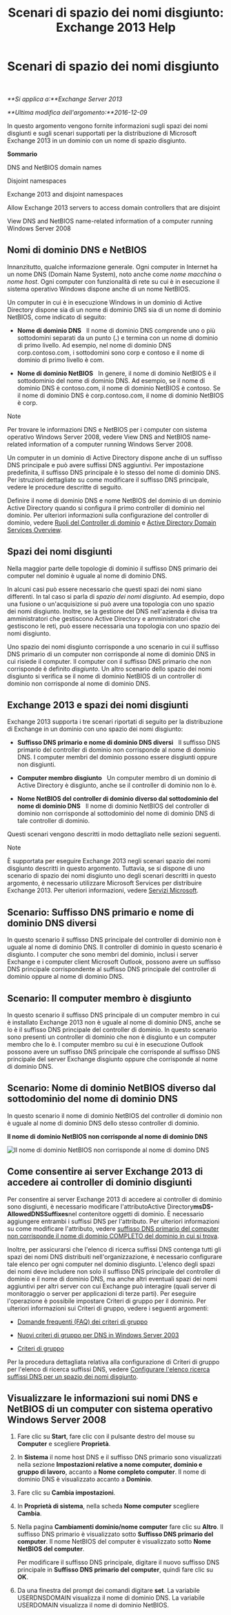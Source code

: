 ﻿---
title: 'Scenari di spazio dei nomi disgiunto: Exchange 2013 Help'
TOCTitle: Scenari di spazio dei nomi disgiunto
ms:assetid: 90101d49-6f45-44be-8a93-eeb2c8283e3b
ms:mtpsurl: https://technet.microsoft.com/it-it/library/Bb676377(v=EXCHG.150)
ms:contentKeyID: 50481171
ms.date: 05/22/2018
mtps_version: v=EXCHG.150
ms.translationtype: MT
---

# Scenari di spazio dei nomi disgiunto

 

_**Si applica a:**Exchange Server 2013_

_**Ultima modifica dell'argomento:**2016-12-09_

In questo argomento vengono fornite informazioni sugli spazi dei nomi disgiunti e sugli scenari supportati per la distribuzione di Microsoft Exchange 2013 in un dominio con un nome di spazio disgiunto.

**Sommario**

DNS and NetBIOS domain names

Disjoint namespaces

Exchange 2013 and disjoint namespaces

Allow Exchange 2013 servers to access domain controllers that are disjoint

View DNS and NetBIOS name-related information of a computer running Windows Server 2008

## Nomi di dominio DNS e NetBIOS

Innanzitutto, qualche informazione generale. Ogni computer in Internet ha un nome DNS (Domain Name System), noto anche come *nome macchina* o *nome host*. Ogni computer con funzionalità di rete su cui è in esecuzione il sistema operativo Windows dispone anche di un nome NetBIOS.

Un computer in cui è in esecuzione Windows in un dominio di Active Directory dispone sia di un nome di dominio DNS sia di un nome di dominio NetBIOS, come indicato di seguito:

  - **Nome di dominio DNS**   Il nome di dominio DNS comprende uno o più sottodomini separati da un punto (**.**) e termina con un nome di dominio di primo livello. Ad esempio, nel nome di dominio DNS corp.contoso.com, i sottodomini sono corp e contoso e il nome di dominio di primo livello è com.

  - **Nome di dominio NetBIOS**   In genere, il nome di dominio NetBIOS è il sottodominio del nome di dominio DNS. Ad esempio, se il nome di dominio DNS è contoso.com, il nome di dominio NetBIOS è contoso. Se il nome di dominio DNS è corp.contoso.com, il nome di dominio NetBIOS è corp.


> [!NOTE]
> Per trovare le informazioni DNS e NetBIOS per i computer con sistema operativo Windows Server 2008, vedere View DNS and NetBIOS name-related information of a computer running Windows Server 2008.



Un computer in un dominio di Active Directory dispone anche di un suffisso DNS principale e può avere suffissi DNS aggiuntivi. Per impostazione predefinita, il suffisso DNS principale è lo stesso del nome di dominio DNS. Per istruzioni dettagliate su come modificare il suffisso DNS principale, vedere le procedure descritte di seguito.

Definire il nome di dominio DNS e nome NetBIOS del dominio di un dominio Active Directory quando si configura il primo controller di dominio nel dominio. Per ulteriori informazioni sulla configurazione del controller di dominio, vedere [Ruoli del Controller di dominio](https://go.microsoft.com/fwlink/p/?linkid=268367) e [Active Directory Domain Services Overview](https://go.microsoft.com/fwlink/p/?linkid=268366).

## Spazi dei nomi disgiunti

Nella maggior parte delle topologie di dominio il suffisso DNS primario dei computer nel dominio è uguale al nome di dominio DNS.

In alcuni casi può essere necessario che questi spazi dei nomi siano differenti. In tal caso si parla di *spazio dei nomi disgiunto*. Ad esempio, dopo una fusione o un'acquisizione si può avere una topologia con uno spazio dei nomi disgiunto. Inoltre, se la gestione del DNS nell'azienda è divisa tra amministratori che gestiscono Active Directory e amministratori che gestiscono le reti, può essere necessaria una topologia con uno spazio dei nomi disgiunto.

Uno spazio dei nomi disgiunto corrisponde a uno scenario in cui il suffisso DNS primario di un computer non corrisponde al nome di dominio DNS in cui risiede il computer. Il computer con il suffisso DNS primario che non corrisponde è definito *disgiunto*. Un altro scenario dello spazio dei nomi disgiunto si verifica se il nome di dominio NetBIOS di un controller di dominio non corrisponde al nome di dominio DNS.

## Exchange 2013 e spazi dei nomi disgiunti

Exchange 2013 supporta i tre scenari riportati di seguito per la distribuzione di Exchange in un dominio con uno spazio dei nomi disgiunto:

  - **Suffisso DNS primario e nome di dominio DNS diversi**   Il suffisso DNS primario del controller di dominio non corrisponde al nome di dominio DNS. I computer membri del dominio possono essere disgiunti oppure non disgiunti.

  - **Computer membro disgiunto**   Un computer membro di un dominio di Active Directory è disgiunto, anche se il controller di dominio non lo è.

  - **Nome NetBIOS del controller di dominio diverso dal sottodominio del nome di dominio DNS**   Il nome di dominio NetBIOS del controller di dominio non corrisponde al sottodominio del nome di dominio DNS di tale controller di dominio.

Questi scenari vengono descritti in modo dettagliato nelle sezioni seguenti.


> [!NOTE]
> È supportata per eseguire Exchange 2013 negli scenari spazio dei nomi disgiunto descritti in questo argomento. Tuttavia, se si dispone di uno scenario di spazio dei nomi disgiunto uno degli scenari descritti in questo argomento, è necessario utilizzare Microsoft Services per distribuire Exchange 2013. Per ulteriori informazioni, vedere <A href="https://go.microsoft.com/fwlink/p/?linkid=94845">Servizi Microsoft</A>.



## Scenario: Suffisso DNS primario e nome di dominio DNS diversi

In questo scenario il suffisso DNS principale del controller di dominio non è uguale al nome di dominio DNS. Il controller di dominio in questo scenario è disgiunto. I computer che sono membri del dominio, inclusi i server Exchange e i computer client Microsoft Outlook, possono avere un suffisso DNS principale corrispondente al suffisso DNS principale del controller di dominio oppure al nome di dominio DNS.

## Scenario: Il computer membro è disgiunto

In questo scenario il suffisso DNS principale di un computer membro in cui è installato Exchange 2013 non è uguale al nome di dominio DNS, anche se lo è il suffisso DNS principale del controller di dominio. In questo scenario sono presenti un controller di dominio che non è disgiunto e un computer membro che lo è. I computer membro su cui è in esecuzione Outlook possono avere un suffisso DNS principale che corrisponde al suffisso DNS principale del server Exchange disgiunto oppure che corrisponde al nome di dominio DNS.

## Scenario: Nome di dominio NetBIOS diverso dal sottodominio del nome di dominio DNS

In questo scenario il nome di dominio NetBIOS del controller di dominio non è uguale al nome di dominio DNS dello stesso controller di dominio.

**Il nome di dominio NetBIOS non corrisponde al nome di dominio DNS**

![Il nome di dominio NetBIOS non corrisponde al nome di domino DNS](images/Bb676377.1ee18cb6-0296-4875-b572-0ddf33f65f7c(EXCHG.150).gif "Il nome di dominio NetBIOS non corrisponde al nome di domino DNS")

## Come consentire ai server Exchange 2013 di accedere ai controller di dominio disgiunti

Per consentire ai server Exchange 2013 di accedere ai controller di dominio sono disgiunti, è necessario modificare l'attributoActive Directory**msDS-AllowedDNSSuffixes**nel contenitore oggetti di dominio. È necessario aggiungere entrambi i suffissi DNS per l'attributo. Per ulteriori informazioni su come modificare l'attributo, vedere [suffisso DNS primario del computer non corrisponde il nome di dominio COMPLETO del dominio in cui si trova](https://go.microsoft.com/fwlink/p/?linkid=98848).

Inoltre, per assicurarsi che l'elenco di ricerca suffissi DNS contenga tutti gli spazi dei nomi DNS distribuiti nell'organizzazione, è necessario configurare tale elenco per ogni computer nel dominio disgiunto. L'elenco degli spazi dei nomi deve includere non solo il suffisso DNS principale del controller di dominio e il nome di dominio DNS, ma anche altri eventuali spazi dei nomi aggiuntivi per altri server con cui Exchange può interagire (quali server di monitoraggio o server per applicazioni di terze parti). Per eseguire l'operazione è possibile impostare Criteri di gruppo per il dominio. Per ulteriori informazioni sui Criteri di gruppo, vedere i seguenti argomenti:

  - [Domande frequenti (FAQ) dei criteri di gruppo](https://go.microsoft.com/fwlink/p/?linkid=100128)

  - [Nuovi criteri di gruppo per DNS in Windows Server 2003](http://go.microsoft.com/fwlink/p/?linkid=3052%26kbid=294785)

  - [Criteri di gruppo](https://go.microsoft.com/fwlink/p/?linkid=268043)

Per la procedura dettagliata relativa alla configurazione di Criteri di gruppo per l'elenco di ricerca suffissi DNS, vedere [Configurare l'elenco ricerca suffissi DNS per un spazio dei nomi disgiunto](configure-the-dns-suffix-search-list-for-a-disjoint-namespace-exchange-2013-help.md).

## Visualizzare le informazioni sui nomi DNS e NetBIOS di un computer con sistema operativo Windows Server 2008

1.  Fare clic su **Start**, fare clic con il pulsante destro del mouse su **Computer** e scegliere **Proprietà**.

2.  In **Sistema** il nome host DNS e il suffisso DNS primario sono visualizzati nella sezione **Impostazioni relative a nome computer, dominio e gruppo di lavoro**, accanto a **Nome completo computer**. Il nome di dominio DNS è visualizzato accanto a **Dominio**.

3.  Fare clic su **Cambia impostazioni**.

4.  In **Proprietà di sistema**, nella scheda **Nome computer** scegliere **Cambia**.

5.  Nella pagina **Cambiamenti dominio/nome computer** fare clic su **Altro**. Il suffisso DNS primario è visualizzato sotto **Suffisso DNS primario del computer**. Il nome NetBIOS del computer è visualizzato sotto **Nome NetBIOS del computer**.
    
    Per modificare il suffisso DNS principale, digitare il nuovo suffisso DNS principale in **Suffisso DNS primario del computer**, quindi fare clic su **OK**.

6.  Da una finestra del prompt dei comandi digitare **set**. La variabile USERDNSDOMAIN visualizza il nome di dominio DNS. La variabile USERDOMAIN visualizza il nome di dominio NetBIOS.

